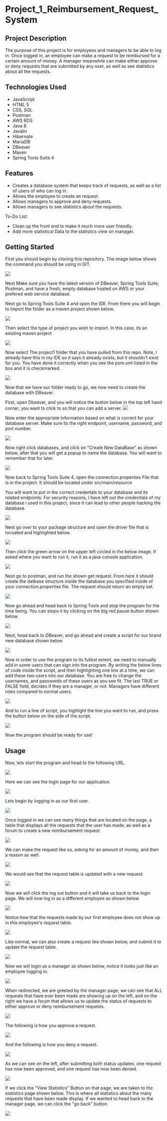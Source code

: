 # Project_1_Reimbursement_Request_System

## Project Description

The purpose of this project is for employees and managers to be able to log in. Once logged in, an employee can make a request to be reimbursed for a certain amount of money. A manager meanwhile can make either approve or deny requests that are submitted by any user, as well as see statistics about all the requests.


## Technologies Used

* JavaScript
* HTML 5 
* CSS, SQL 
* Postman 
* AWS RDS 
* Java 8 
* Javalin 
* Hibernate
* MariaDB
* DBeaver
* Maven
* Spring Tools Suite 4

## Features

* Creates a database system that keeps track of requests, as well as a list of users of who can log in.
* Allows the employee to create an request.
* Allows managers to approve and deny requests.
* Allows managers to see statistics about the requests.

To-Do List:
* Clean up the front end to make it much more user friendly.
* Add more statistical Data to the statistics view on manager. 

## Getting Started

First you should begin by cloning this repository. The image below shows the command you should be using in GIT.

![](./Images/Cloning-the-repo.PNG)

Next Make sure you have the latest version of DBeaver, Spring Tools Suite, Postman, and have a fresh, empty database hosted on AWS or your prefered web service database.

Next go to Spring Tools Suite 4 and open the IDE. From there you will begin to import the folder as a maven project shown below. 

![](./Images/Importing-The-Project.PNG)

Then select the type of project you wish to import. In this case, its an existing maven project

![](./Images/Choosing-The-Type.PNG)

Now select The project1 folder that you have pulled from this repo. Note, I already have this in my IDE so it says it already exists, but it shouldn't exist for you. You have done it correctly when you see the pom.xml listed in the box and it is checkmarked.

![](./Images/Select-The-Folder.PNG)

Now that we have our folder ready to go, we now need to create the database with DBeaver. 


First, open Dbeaver, and you will notice the button below in the top left hand corner, you want to click to so that you can add a server.
![](./Images/Connect-Button.PNG)

Now enter the appropriate Information based on what is correct for your database server. Make sure its the right endpoint, username, password, and port number. 

![](./Images/Connect-to-database.PNG)

Now right click databases, and click on "Create New DataBase" as shown below, after that you will get a popup to name the database. You will want to remember that for later.

![](./Images/Create-Database.PNG)

Now back to Spring Tools Suite 4, open the connection.properties File that is in the project. It should be located under src/main/resource

You will want to put in the correct credentals to your database and its related endpoints. For security reasons, I have left out the credentials of my database i used in this project, since it can lead to other people hacking the database. 

![](./Images/Connection-properties.PNG)

Next go over to your package structure and open the driver file that is locoated and highlighted below.

![](./Images/Packages-one.PNG)

Then click the green arrow on the upper left circled in the below image. If asked where you want to run it, run it as a java console application.

![](./Images/Run-The-Program.PNG)

Next go to postman, and run the shown get request. From here it should create the datbase structure inside the database you specified inside of your connection.properties file. The request should return an empty set. 

![](./Images/Postman.PNG)

Now go ahead and head back to Spring Tools and stop the program for the time being. You can stopo it by clicking on the big red pause button shown below.

![](./Images/Stop-Program.PNG)

Next, head back to DBeaver, and go ahead and create a script for our brand new database shown below

![](./Images/Create-Script.PNG)

Now in order to use the program to its fullest extent, we need to manually add in some users that can sign into the program. By writing the below lines of code inside the script, and then highlighting one line at a time,  we can add these two users into our database. You are free to change the usernames, and passwords of these users as you see fit. The last TRUE or FALSE field, decides if they are a manager, or not. Managers have different roles compared to normal users.

![](./Images/Add-Users.PNG)

And to run a line of script, you highlight the line you want to run, and press the button below on the side of the script. 

![](./Images/Run-The-Insert.PNG)

Now the program should be ready for use!

## Usage

Now, lets start the program and head to the following URL.

![](./Images/Go-To-Url.PNG)

Here we can see the login page for our application.

![](./Images/Login-Page.PNG)

Lets begin by logging in as our first user.

![](./Images/Login-one.PNG)

Once logged in we can see many things that are located on the page, a table that displays all the requests that the user has made, as well as a forum to create a new reimbursement request.

![](./Images/User-Page.PNG)

We can make the request like so, asking for an amount of money, and then a reason as well. 

![](./Images/Request-One.PNG)

We would see that the request table is updated with a new request.

![](./Images/Updated-Request-Table.PNG)

Now we will click the log out button and it will take us back to the login page. We will now log in as a different employee as shown below.

![](./Images/Login-two.PNG)

Notice how that the requests made by our first employee does not show up in this employee's request table. 

![](./Images/different-requests.PNG)

Like normal, we can also create a request like shown below, and submit it to update the request table.

![](./Images/Request-two.PNG)

Now we will login as a manager as shown below, notice it looks just like an employee logging in.

![](./Images/Login-manager.PNG)

When redirected, we are greeted by the manager page, we can see that ALL requests that have ever been made are showing up on the left, and on the right we have a forum that allows us to update the status of requests to either approve or deny reimbursement requests.

![](./Images/Manager-Page.PNG)

The following is how you approve a request.

![](./Images/Approve-Request.PNG)

And the following is how you deny a request. 

![](./Images/Deny-Request.PNG)

As we can see on the left, after submitting both status updates, one request has now been approved, and one request has now been denied.

![](./Images/Request-Status-Update.PNG)

If we click the "View Statistics" Button on that page, we are taken to the statistics page shown below. This is where all statistics about the many requests that have been made display. If we wanted to head back to the manager page, we can click the "go back" button.

![](./Images/Statistics-Page.PNG)
